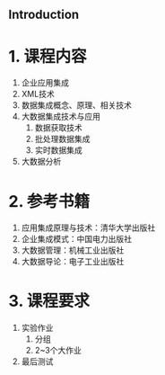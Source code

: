 Introduction
---

# 1. 课程内容
1. 企业应用集成
2. XML技术
3. 数据集成概念、原理、相关技术
4. 大数据集成技术与应用
   1. 数据获取技术
   2. 批处理数据集成
   3. 实时数据集成
5. 大数据分析

# 2. 参考书籍
1. 应用集成原理与技术：清华大学出版社
2. 企业集成模式：中国电力出版社
3. 大数据管理：机械工业出版社
4. 大数据导论：电子工业出版社

# 3. 课程要求
1. 实验作业
   1. 分组
   2. 2~3个大作业
2. 最后测试